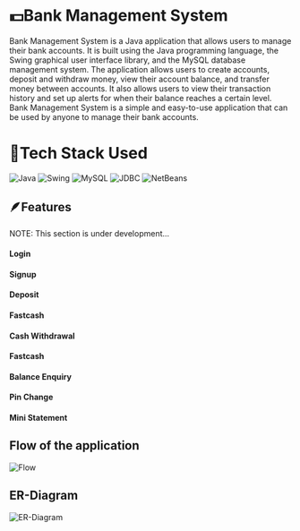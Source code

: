 
# 💵Bank Management System

Bank Management System is a Java application that allows users to manage their bank accounts. It is built using the Java programming language, the Swing graphical user interface library, and the MySQL database management system. The application allows users to create accounts, deposit and withdraw money, view their account balance, and transfer money between accounts. It also allows users to view their transaction history and set up alerts for when their balance reaches a certain level. Bank Management System is a simple and easy-to-use application that can be used by anyone to manage their bank accounts.


# 🔨Tech Stack Used

![Java](https://img.shields.io/badge/Java-20B63A?style=for-the-badge)
![Swing](https://img.shields.io/badge/Swing-20B2AA?style=for-the-badge)
![MySQL](https://img.shields.io/badge/MySQL-92B2AA?style=for-the-badge)
![JDBC](https://img.shields.io/badge/JDBC-2054AA?style=for-the-badge)
![NetBeans](https://img.shields.io/badge/NetBeans-2092AA?style=for-the-badge)


## 🪶Features
NOTE: This section is under development...
#### Login 
#### Signup 
#### Deposit
#### Fastcash 
#### Cash Withdrawal
#### Fastcash
#### Balance Enquiry
#### Pin Change
#### Mini Statement

## Flow of the application

![Flow](https://blogger.googleusercontent.com/img/b/R29vZ2xl/AVvXsEjxtpZFVupNLG5tUuE1AekkjIJn3YWzuBSaCe3HKnqCihgzjqGhYYHYvGyKpzQb3u4_SUY5WnwLSbTjOrsWL7j52Ajy4MhIxgAIUiJM3jprVBs6DJk2mvYRrIyEN7PK11lGBw-1OCOIwiuTA80_PCmggr4ShIoWLygyEtZD4t7FKh7dDYpe4m-HdXS-4sg/w636-h510/FlowChartBMSystem.png)

## ER-Diagram

![ER-Diagram](https://blogger.googleusercontent.com/img/b/R29vZ2xl/AVvXsEg2CDzjdQHl3hkJgu5PXylamv6QsliadrujSqasZxAgPRelkcsca9xFPoFGiZjoqgK9NUY4A_D0ZYQBmf2uK9LkoKoC9h8DjV51ViQR9R_zSPXqT8inbEll88zjH23A-vOIBKBK3uzi7KRJFrTJa1cgno47gl2s7CKtg1ls7QEWBozMbVaWnatqW8IsvyA/w694-h461/ERDiagramBMSystem.jpg)


